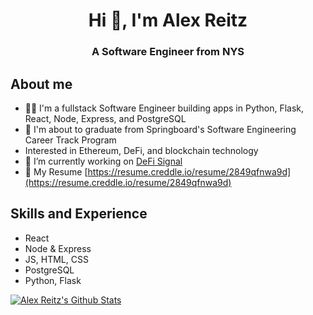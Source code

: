 <h1 align="center">Hi 👋, I'm Alex Reitz</h1>
<h3 align="center">A Software Engineer from NYS</h3>

## About me 
* 👨‍💻 I'm a fullstack Software Engineer building apps in Python, Flask, React, Node, Express, and PostgreSQL
* 🌱 I'm about to graduate from Springboard's Software Engineering Career Track Program
* Interested in Ethereum, DeFi, and blockchain technology
* 🔭 I’m currently working on [DeFi Signal](https://github.com/Alex-Reitz/DeFi-Signal-Frontend)
* 📄 My Resume [https://resume.creddle.io/resume/2849qfnwa9d](https://resume.creddle.io/resume/2849qfnwa9d)

## Skills and Experience
* React
* Node & Express
* JS, HTML, CSS
* PostgreSQL
* Python, Flask

[![Alex Reitz's Github Stats](https://github-readme-stats.vercel.app/api?username=Alex-Reitz&count_private=true&hide=contribs,prs&show_icons=true&theme=calm)](https://github.com/Alex-Reitz/github-readme-stats)




  

